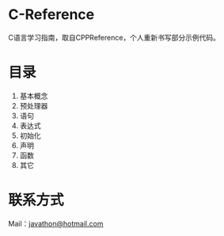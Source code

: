 # **C-Reference**
C语言学习指南，取自CPPReference，个人重新书写部分示例代码。

# **目录**
  1.  基本概念
  2.  预处理器
  3.  语句
  4.  表达式
  5.  初始化
  6.  声明
  7.  函数
  8.  其它

# **联系方式**
Mail：javathon@hotmail.com
